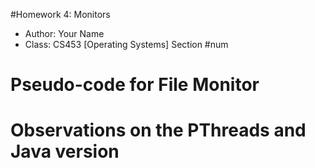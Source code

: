 
#Homework 4: Monitors
  
* Author: Your Name
* Class: CS453 [Operating Systems] Section #num

# Pseudo-code for File Monitor


# Observations on the PThreads and Java version


